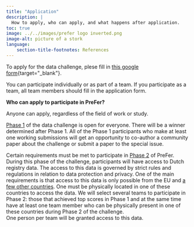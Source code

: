 ```yaml
---
title: "Application"
description: |
  How to apply, who can apply, and what happens after application.
toc: true
image: ../../images/prefer logo inverted.png
image-alt: picture of a stork
language: 
    section-title-footnotes: References
---
```


To apply for the data challenge, plese fill in [this google form](https://forms.gle/cxc7U24n5ox7A1vu7){target="_blank"}. 

You can participate individually or as part of a team. If you participate as a team, all team members should fill in the application form.

__Who can apply to participate in PreFer?__  

Anyone can apply, regardless of the field of work or study.  

[Phase 1](/details/overview/3phases.md) of the data challenge is open for everyone. There will be a winner determined after Phase 1. All of the Phase 1 participants who make at least one working submissions will get an opportunity to co-author a community paper about the challenge or submit a paper to the special issue. 

Certain requirements must be met to participate in [Phase 2](/details/overview/3phases.md) of PreFer. During this phase of the challenge, participants will have access to Dutch registry data. The access to this data is governed by strict rules and regulations in relation to data protection and privacy. One of the main requirements is that access to this data is only possible from the EU and [a few other countries](https://commission.europa.eu/law/law-topic/data-protection/international-dimension-data-protection/adequacy-decisions_en). One must be physically located in one of these countries to access the data. We will select several teams to participate in Phase 2: those that achieved top scores in Phase 1 and at the same time have at least one team member who can be physically present in one of these countries during Phase 2 of the challenge.    
One person per team will be granted access to this data.


  